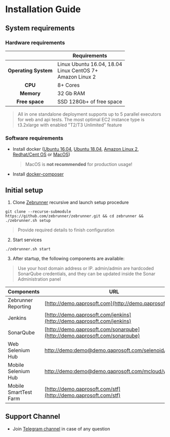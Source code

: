 # Installation Guide

## System requirements 

### Hardware requirements

|                         	| Requirements                                                     	|
|:-----------------------:	|------------------------------------------------------------------	|
| <b>Operating System</b> 	| Linux Ubuntu 16.04, 18.04<br> Linux CentOS 7+<br> Amazon Linux 2 	|
| <b>       CPU      </b> 	| 8+ Cores                                                         	|
| <b>      Memory    </b> 	| 32 Gb RAM                                                        	|
| <b>    Free space  </b> 	| SSD 128Gb+ of free space                                         	|

> All in one standalone deployment supports up to 5 parallel executors for web and api tests. The most optimal EC2 instance type is t3.2xlarge with enabled "T2/T3 Unlimited" feature

### Software requirements

* Install docker ([Ubuntu 16.04](https://www.digitalocean.com/community/tutorials/how-to-install-and-use-docker-on-ubuntu-16-04), [Ubuntu 18.04](https://www.digitalocean.com/community/tutorials/how-to-install-and-use-docker-on-ubuntu-18-04), [Amazon Linux 2](https://docs.aws.amazon.com/AmazonECS/latest/developerguide/docker-basics.html), [Redhat/Cent OS](https://www.cyberciti.biz/faq/install-use-setup-docker-on-rhel7-centos7-linux/) or [MacOS](https://pilsniak.com/how-to-install-docker-on-mac-os-using-brew/))
  > MacOS is <b>not recommended</b> for production usage!
  
* Install [docker-composer](https://docs.docker.com/compose/install/#install-compose)

## Initial setup

1. Clone [Zebrunner](https://github.com/zebrunner/zebrunner) recursive and launch setup procedure
  ```
  git clone --recurse-submodule https://github.com/zebrunner/zebrunner.git && cd zebrunner && ./zebrunner.sh setup
  ```
  > Provide required details to finish configuration

2. Start services<br>
  ```
  ./zebrunner.sh start
  ```

3. After startup, the following components are available:
  > Use your host domain address or IP.
  > admin/admin are hardcoded SonarQube credentials, and they can be updated inside the Sonar Administration panel
  
| Components          	| URL                                                                                                    	   |
|---------------------	|----------------------------------------------------------------------------------------------------------	   |
| Zebrunner Reporting  	| [http://demo.qaprosoft.com](http://demo.qaprosoft.com)                                                 	   |
| Jenkins             	| [http://demo.qaprosoft.com/jenkins](http://demo.qaprosoft.com/jenkins)                                 	   |
| SonarQube           	| [http://demo.qaprosoft.com/sonarqube](http://demo.qaprosoft.com/sonarqube)                             	   |
| Web Selenium Hub    	| [http://demo:demo@demo.qaprosoft.com/selenoid/wd/hub](http://demo:demo@demo.qaprosoft.com/selenoid/wd/hub)       |
| Mobile Selenium Hub 	| [http://demo:demo@demo.qaprosoft.com/mcloud/wd/hub](http://demo:demo@demo.qaprosoft.com/mcloud/wd/hub) 	   |
| Mobile SmartTest Farm	| [http://demo.qaprosoft.com/stf](http://demo.qaprosoft.com/stf)                                         	   |

## Support Channel

* Join [Telegram channel](https://t.me/zebrunner) in case of any question
